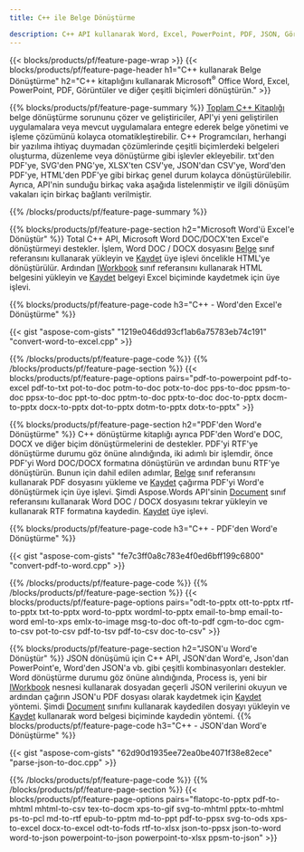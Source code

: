 ```yaml
---
title: C++ ile Belge Dönüştürme 

description: C++ API kullanarak Word, Excel, PowerPoint, PDF, JSON, Görüntüler ve daha fazlası gibi çeşitli belge biçimlerini dönüştürün. 
---
```


{{< blocks/products/pf/feature-page-wrap >}}
{{< blocks/products/pf/feature-page-header h1="C++ kullanarak Belge Dönüştürme" h2="C++ kitaplığını kullanarak Microsoft<sup>&reg;</sup> Office Word, Excel, PowerPoint, PDF, Görüntüler ve diğer çeşitli biçimleri dönüştürün." >}}

{{% blocks/products/pf/feature-page-summary %}}
[Toplam C++ Kitaplığı](https://products.aspose.com/total/cpp/) belge dönüştürme sorununu çözer ve geliştiriciler, API'yi yeni geliştirilen uygulamalara veya mevcut uygulamalara entegre ederek belge yönetimi ve işleme çözümünü kolayca otomatikleştirebilir. C++ Programcıları, herhangi bir yazılıma ihtiyaç duymadan çözümlerinde çeşitli biçimlerdeki belgeleri oluşturma, düzenleme veya dönüştürme gibi işlevler ekleyebilir. txt'den PDF'ye, SVG'den PNG'ye, XLSX'ten CSV'ye, JSON'dan CSV'ye, Word'den PDF'ye, HTML'den PDF'ye gibi birkaç genel durum kolayca dönüştürülebilir. Ayrıca, API'nin sunduğu birkaç vaka aşağıda listelenmiştir ve ilgili dönüşüm vakaları için birkaç bağlantı verilmiştir. 

{{% /blocks/products/pf/feature-page-summary  %}}

{{% blocks/products/pf/feature-page-section  h2="Microsoft Word'ü Excel'e Dönüştür" %}}
Total C++ API, Microsoft Word DOC/DOCX'ten Excel'e dönüştürmeyi destekler.  İşlem, Word DOC / DOCX dosyasını [Belge](https://reference.aspose.com/words/cpp/class/aspose.words.document) sınıf referansını kullanarak yükleyin ve [Kaydet](https://reference.aspose.com/words/cpp/class/aspose.words.document#save_string_saveformat) üye işlevi öncelikle HTML'ye dönüştürülür. Ardından [IWorkbook](https://reference.aspose.com/cells/cpp/class/aspose.cells.i_workbook) sınıf referansını kullanarak HTML belgesini yükleyin ve [Kaydet](https://reference.aspose.com/cells/cpp/class/aspose.cells.i_workbook#a5dc7de23f7ceba76a05dc1d49f51502e) belgeyi Excel biçiminde kaydetmek için üye işlevi. 

{{% blocks/products/pf/feature-page-code h3="C++ - Word'den Excel'e Dönüştürme" %}}

{{< gist "aspose-com-gists" "1219e046dd93cf1ab6a75783eb74c191" "convert-word-to-excel.cpp" >}}

{{% /blocks/products/pf/feature-page-code  %}}
{{% /blocks/products/pf/feature-page-section %}}
{{< blocks/products/pf/feature-page-options pairs="pdf-to-powerpoint pdf-to-excel pdf-to-txt pot-to-doc potm-to-doc potx-to-doc pps-to-doc ppsm-to-doc ppsx-to-doc ppt-to-doc pptm-to-doc pptx-to-doc doc-to-pptx docm-to-pptx docx-to-pptx dot-to-pptx dotm-to-pptx dotx-to-pptx" >}}

{{% blocks/products/pf/feature-page-section  h2="PDF'den Word'e Dönüştürme" %}}
C++ dönüştürme kitaplığı ayrıca PDF'den Word'e DOC, DOCX ve diğer biçim dönüştürmelerini de destekler. PDF'yi RTF'ye dönüştürme durumu göz önüne alındığında, iki adımlı bir işlemdir, önce PDF'yi Word DOC/DOCX formatına dönüştürün ve ardından bunu RTF'ye dönüştürün. Bunun için dahil edilen adımlar, [Belge](https://reference.aspose.com/pdf/cpp/class/aspose.pdf.document) sınıf referansını kullanarak PDF dosyasını yükleme ve [Kaydet](https://reference.aspose.com/pdf/cpp/class/aspose.pdf.document#adb8061c585440fde49c1263e68837f01) çağırma PDF'yi Word'e dönüştürmek için  üye işlevi. Şimdi Aspose.Words API'sinin [Document](https://reference.aspose.com/words/cpp/class/aspose.words.document) sınıf referansını kullanarak Word DOC / DOCX dosyasını tekrar yükleyin ve kullanarak RTF formatına kaydedin. [Kaydet](https://reference.aspose.com/words/cpp/class/aspose.words.document#save_stream_saveformat) üye işlevi.

{{% blocks/products/pf/feature-page-code h3="C++ - PDF'den Word'e Dönüştürme" %}}

{{< gist "aspose-com-gists" "fe7c3ff0a8c783e4f0ed6bff199c6800" "convert-pdf-to-word.cpp" >}}

{{% /blocks/products/pf/feature-page-code  %}}
{{% /blocks/products/pf/feature-page-section %}}
{{< blocks/products/pf/feature-page-options pairs="odt-to-pptx ott-to-pptx rtf-to-pptx txt-to-pptx word-to-pptx wordml-to-pptx email-to-bmp email-to-word eml-to-xps emlx-to-image msg-to-doc oft-to-pdf cgm-to-doc cgm-to-csv pot-to-csv pdf-to-tsv pdf-to-csv doc-to-csv" >}}

{{% blocks/products/pf/feature-page-section  h2="JSON'u Word'e Dönüştür" %}}
JSON dönüşümü için C++ API, JSON'dan Word'e, Json'dan PowerPoint'e, Word'den JSON'a vb. gibi çeşitli kombinasyonları destekler. Word dönüştürme durumu göz önüne alındığında, Process is, yeni bir [IWorkbook](https://reference.aspose.com/cells/cpp/class/aspose.cells.i_workbook) nesnesi kullanarak dosyadan geçerli JSON verilerini okuyun ve ardından çağırın JSON'u PDF dosyası olarak kaydetmek için [Kaydet](https://reference.aspose.com/cells/cpp/class/aspose.cells.i_workbook#a9460f52a2dec8f4bf623a4905167d997) yöntemi. Şimdi [Document](https://reference.aspose.com/words/cpp/class/aspose.words.document) sınıfını kullanarak kaydedilen dosyayı yükleyin ve [Kaydet](https://reference.aspose.com/words/cpp/class/aspose.words.document#save_string_saveformat) kullanarak word belgesi biçiminde kaydedin  yöntemi.
{{% blocks/products/pf/feature-page-code h3="C++ - JSON'dan Word'e Dönüştürme" %}}

{{< gist "aspose-com-gists" "62d90d1935ee72ea0be4071f38e82ece" "parse-json-to-doc.cpp" >}}


{{% /blocks/products/pf/feature-page-code  %}}
{{% /blocks/products/pf/feature-page-section %}}
{{< blocks/products/pf/feature-page-options pairs="flatopc-to-pptx pdf-to-mhtml mhtml-to-csv tex-to-docm xps-to-gif svg-to-mhtml pptx-to-mhtml ps-to-pcl md-to-rtf epub-to-pptm md-to-ppt pdf-to-ppsx svg-to-ods xps-to-excel docx-to-excel odt-to-fods rtf-to-xlsx json-to-ppsx json-to-word word-to-json powerpoint-to-json powerpoint-to-xlsx ppsm-to-json" >}}